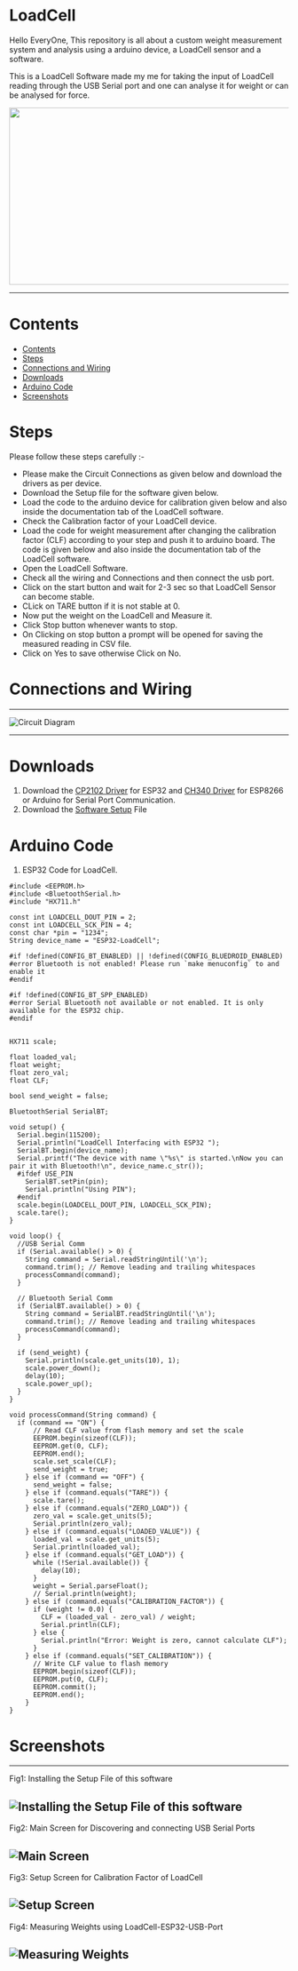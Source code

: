 # LoadCell
Hello EveryOne, This repository is all about a custom weight measurement system and analysis using a arduino device, a LoadCell sensor and a software.

This is a LoadCell Software made my me for taking the input of LoadCell reading through the USB Serial port and one can analyse it for weight or can be analysed for force.
<div style="text-align:center;">
  <img src="https://github.com/NITRR-Vivek/LoadCell_Maries/blob/main/screenshots/LoadCell.gif" width="600" height="318.75" />
</div>

----
# Contents
- [Contents](#contents)
- [Steps](#steps)
- [Connections and Wiring](#connections-and-wiring)
- [Downloads](#downloads)
- [Arduino Code](#arduino-code)
- [Screenshots](#screenshots)
# Steps
Please follow these steps carefully :-
- Please make the Circuit Connections as given below and download the drivers as per device.
- Download the Setup file for the software given below.
- Load the code to the arduino device for calibration given below and also inside the documentation tab of the LoadCell software.
- Check the Calibration factor of your LoadCell device.
- Load the code for weight measurement after changing the calibration factor (CLF) according to your step and push it to arduino board. The code is given below and also inside the documentation tab of the LoadCell software.
- Open the LoadCell Software.
- Check all the wiring and Connections and then connect the usb port.
- Click on the start button and wait for 2-3 sec so that LoadCell Sensor can become stable.
- CLick on TARE button if it is not stable at 0.
- Now put the weight on the LoadCell and Measure it.
- Click Stop button whenever wants to stop.
- On Clicking on stop button a prompt will be opened for saving the measured reading in CSV file.
- Click on Yes to save otherwise Click on No.


# Connections and Wiring
----
![Circuit Diagram](https://github.com/NITRR-Vivek/LoadCell_Maries/blob/main/screenshots/circuit.png)

----
# Downloads
1. Download the [CP2102 Driver](https://www.silabs.com/documents/public/software/CP210x_Windows_Drivers.zip) for ESP32 and [CH340 Driver](https://sparks.gogo.co.nz/assets/_site_/downloads/CH34x_Install_Windows_v3_4.zip) for ESP8266 or Arduino for Serial Port Communication.
2. Download the [Software Setup](https://drive.google.com/drive/folders/11rlzUg8vEsF-RtYvvoQi67E6c0J1mg2v?usp=drive_link) File

# Arduino Code
1. ESP32 Code for LoadCell.
```arduino
#include <EEPROM.h>
#include <BluetoothSerial.h>
#include "HX711.h"

const int LOADCELL_DOUT_PIN = 2;
const int LOADCELL_SCK_PIN = 4;
const char *pin = "1234";
String device_name = "ESP32-LoadCell";

#if !defined(CONFIG_BT_ENABLED) || !defined(CONFIG_BLUEDROID_ENABLED)
#error Bluetooth is not enabled! Please run `make menuconfig` to and enable it
#endif

#if !defined(CONFIG_BT_SPP_ENABLED)
#error Serial Bluetooth not available or not enabled. It is only available for the ESP32 chip.
#endif


HX711 scale;

float loaded_val;
float weight;
float zero_val;
float CLF;

bool send_weight = false;

BluetoothSerial SerialBT;

void setup() {
  Serial.begin(115200);
  Serial.println("LoadCell Interfacing with ESP32 ");
  SerialBT.begin(device_name);
  Serial.printf("The device with name \"%s\" is started.\nNow you can pair it with Bluetooth!\n", device_name.c_str());
  #ifdef USE_PIN
    SerialBT.setPin(pin);
    Serial.println("Using PIN");
  #endif
  scale.begin(LOADCELL_DOUT_PIN, LOADCELL_SCK_PIN); 
  scale.tare();               
}

void loop() {
  //USB Serial Comm
  if (Serial.available() > 0) {
    String command = Serial.readStringUntil('\n');
    command.trim(); // Remove leading and trailing whitespaces
    processCommand(command);
  }
  
  // Bluetooth Serial Comm
  if (SerialBT.available() > 0) {
    String command = SerialBT.readStringUntil('\n');
    command.trim(); // Remove leading and trailing whitespaces
    processCommand(command);
  }

  if (send_weight) {
    Serial.println(scale.get_units(10), 1);
    scale.power_down();
    delay(10);
    scale.power_up();
  }
}

void processCommand(String command) {
  if (command == "ON") {
      // Read CLF value from flash memory and set the scale
      EEPROM.begin(sizeof(CLF));
      EEPROM.get(0, CLF);
      EEPROM.end();
      scale.set_scale(CLF);
      send_weight = true;
    } else if (command == "OFF") {
      send_weight = false;
    } else if (command.equals("TARE")) {
      scale.tare();
    } else if (command.equals("ZERO_LOAD")) {
      zero_val = scale.get_units(5);
      Serial.println(zero_val);
    } else if (command.equals("LOADED_VALUE")) { 
      loaded_val = scale.get_units(5);
      Serial.println(loaded_val);
    } else if (command.equals("GET_LOAD")) {
      while (!Serial.available()) {
        delay(10);
      }
      weight = Serial.parseFloat();
      // Serial.println(weight);
    } else if (command.equals("CALIBRATION_FACTOR")) {
      if (weight != 0.0) {
        CLF = (loaded_val - zero_val) / weight;
        Serial.println(CLF);
      } else {
        Serial.println("Error: Weight is zero, cannot calculate CLF");
      }
    } else if (command.equals("SET_CALIBRATION")) {
      // Write CLF value to flash memory
      EEPROM.begin(sizeof(CLF));
      EEPROM.put(0, CLF);
      EEPROM.commit();
      EEPROM.end();
    }
}

```

# Screenshots
----
Fig1: Installing the Setup File of this software

![Installing the Setup File of this software](https://github.com/NITRR-Vivek/LoadCell_Maries/blob/main/screenshots/2.png)
----
Fig2: Main Screen for Discovering and connecting USB Serial Ports

![Main Screen](https://github.com/NITRR-Vivek/LoadCell_Maries/blob/main/screenshots/main_screen.png)
----
Fig3: Setup Screen for Calibration Factor of LoadCell

![Setup Screen](https://github.com/NITRR-Vivek/LoadCell_Maries/blob/main/screenshots/setup.png)
----
Fig4: Measuring Weights using LoadCell-ESP32-USB-Port

![Measuring Weights](https://github.com/NITRR-Vivek/LoadCell_Maries/blob/main/screenshots/weights.png)
----
